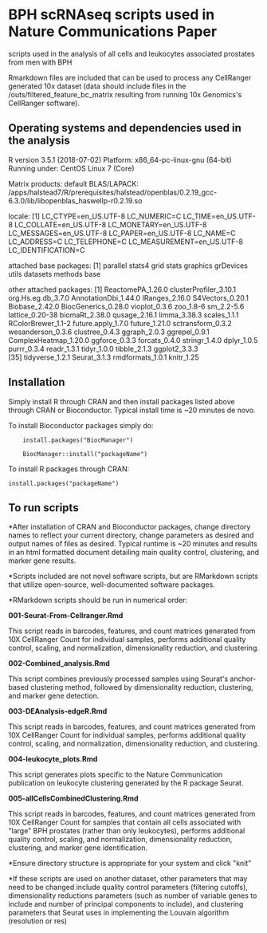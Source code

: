 BPH scRNAseq scripts used in Nature Communications Paper
============================================================

scripts used in the analysis of all cells and leukocytes associated prostates from men with BPH

Rmarkdown files are included that can be used to process any CellRanger generated 10x dataset (data should include files in the /outs/filtered_feature_bc_matrix resulting from running 10x Genomics's CellRanger software).

Operating systems and dependencies used in the analysis
--------------------------------------------------------
R version 3.5.1 (2018-07-02)
Platform: x86_64-pc-linux-gnu (64-bit)
Running under: CentOS Linux 7 (Core)

Matrix products: default
BLAS/LAPACK: /apps/halstead7/R/prerequisites/halstead/openblas/0.2.19_gcc-6.3.0/lib/libopenblas_haswellp-r0.2.19.so

locale:
 [1] LC_CTYPE=en_US.UTF-8       LC_NUMERIC=C               LC_TIME=en_US.UTF-8        LC_COLLATE=en_US.UTF-8     LC_MONETARY=en_US.UTF-8    LC_MESSAGES=en_US.UTF-8    LC_PAPER=en_US.UTF-8       LC_NAME=C                  LC_ADDRESS=C               LC_TELEPHONE=C             LC_MEASUREMENT=en_US.UTF-8 LC_IDENTIFICATION=C       

attached base packages:
 [1] parallel  stats4    grid      stats     graphics  grDevices utils     datasets  methods   base     

other attached packages:
 [1] ReactomePA_1.26.0      clusterProfiler_3.10.1 org.Hs.eg.db_3.7.0     AnnotationDbi_1.44.0   IRanges_2.16.0         S4Vectors_0.20.1       Biobase_2.42.0         BiocGenerics_0.28.0    vioplot_0.3.6          zoo_1.8-6              sm_2.2-5.6             lattice_0.20-38        biomaRt_2.38.0         qusage_2.16.1          limma_3.38.3           scales_1.1.1           RColorBrewer_1.1-2     future.apply_1.7.0     future_1.21.0          sctransform_0.3.2      wesanderson_0.3.6      clustree_0.4.3         ggraph_2.0.3           ggrepel_0.9.1          ComplexHeatmap_1.20.0  ggforce_0.3.3          forcats_0.4.0          stringr_1.4.0          dplyr_1.0.5            purrr_0.3.4            readr_1.3.1            tidyr_1.0.0            tibble_2.1.3           ggplot2_3.3.3         
[35] tidyverse_1.2.1        Seurat_3.1.3           rmdformats_1.0.1       knitr_1.25    

Installation
--------------------------------------------------------
Simply install R through CRAN and then install packages listed above through CRAN or Bioconductor.  Typical install time is ~20 minutes de novo.  

To install Bioconductor packages simply do:

```if (!requireNamespace("BiocManager", quietly = TRUE))
    install.packages("BiocManager")

    BiocManager::install("packageName")
```
To install R packages through CRAN:

```install.packages("packageName")```

To run scripts
--------------------------------------------------------
   *After installation of CRAN and Bioconductor packages, change directory names to reflect your current directory, change parameters as desired and output names of files as desired.  Typical runtime is ~20 minutes and results in an html formatted document detailing main quality control, clustering, and marker gene results.
   
*Scripts included are not novel software scripts, but are RMarkdown scripts that utilize open-source, well-documented software packages.

*RMarkdown scripts should be run in numerical order:

 **001-Seurat-From-Cellranger.Rmd**  
 
   This script reads in barcodes, features, and count matrices generated from 10X CellRanger Count for individual samples, performs additional quality control, scaling, and normalization, dimensionality reduction, and clustering.

 **002-Combined_analysis.Rmd**

  This script combines previously processed samples using Seurat's anchor-based clustering method, followed by dimensionality reduction, clustering, and marker gene detection.
 
 **003-DEAnalysis-edgeR.Rmd**
 
 This script reads in barcodes, features, and count matrices generated from 10X CellRanger Count for individual samples, performs additional quality control, scaling, and normalization, dimensionality reduction, and clustering.
 
 **004-leukocyte_plots.Rmd**
 
 This script generates plots specific to the Nature Communication publication on leukocyte clustering generated by the R package Seurat.
 
 **005-allCellsCombinedClustering.Rmd**
 
 This script reads in barcodes, features, and count matrices generated from 10X CellRanger Count for samples that contain all cells associated with "large" BPH prostates (rather than only leukocytes), performs additional quality control, scaling, and normalization, dimensionality reduction, clustering, and marker gene identification.
 
*Ensure directory structure is appropriate for your system and click "knit"

*If these scripts are used on another dataset, other parameters that may need to be changed include quality control parameters (filtering cutoffs), dimensionality reductions parameters (such as number of variable genes to include and number of principal components to include), and clustering parameters that Seurat uses in implementing the Louvain algorithm (resolution or res)
